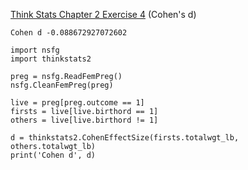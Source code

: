 [Think Stats Chapter 2 Exercise 4](http://greenteapress.com/thinkstats2/html/thinkstats2003.html#toc24) (Cohen's d)

>> 
```
Cohen d -0.088672927072602
```
    import nsfg
    import thinkstats2
    
    preg = nsfg.ReadFemPreg()
    nsfg.CleanFemPreg(preg)
    
    live = preg[preg.outcome == 1]
    firsts = live[live.birthord == 1]
    others = live[live.birthord != 1]
    
    d = thinkstats2.CohenEffectSize(firsts.totalwgt_lb, others.totalwgt_lb)
    print('Cohen d', d)
```